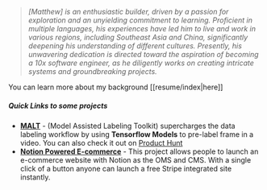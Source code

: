 > *[Matthew] is an enthusiastic builder, driven by a passion for exploration and an unyielding commitment to learning. Proficient in multiple languages, his experiences have led him to live and work in various regions, including Southeast Asia and China, significantly deepening his understanding of different cultures. Presently, his unwavering dedication is directed toward the aspiration of becoming a 10x software engineer, as he diligently works on creating intricate systems and groundbreaking projects.*

You can learn more about my background [[resume/index|here]]

##### Quick Links to some projects
* **[MALT](https://matthewlsessions.com/malt)** - (Model Assisted Labeling Toolkit) supercharges the data labeling workflow by using **Tensorflow Models** to pre-label frame in a video. You can also check it out on [Product Hunt](https://www.producthunt.com/products/malt-model-assisted-labeling-toolkit)
* **[**Notion Powered E-commerce**](https://matthewlsessions.com/notion)** - This project allows people to launch an e-commerce website with Notion as the OMS and CMS. With a single click of a button anyone can launch a free Stripe integrated site instantly.
